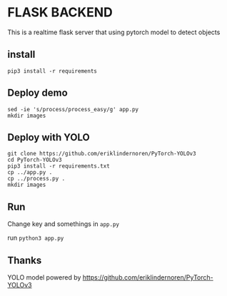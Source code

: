 # FLASK BACKEND
This is a realtime flask server that using pytorch model to detect objects

## install
`pip3 install -r requirements`


## Deploy demo
```
sed -ie 's/process/process_easy/g' app.py
mkdir images
```

## Deploy with YOLO
```
git clone https://github.com/eriklindernoren/PyTorch-YOLOv3
cd PyTorch-YOLOv3
pip3 install -r requirements.txt
cp ../app.py .
cp ../process.py .
mkdir images
```

## Run
Change key and somethings in `app.py`

run `python3 app.py`

## Thanks
YOLO model powered by https://github.com/eriklindernoren/PyTorch-YOLOv3
